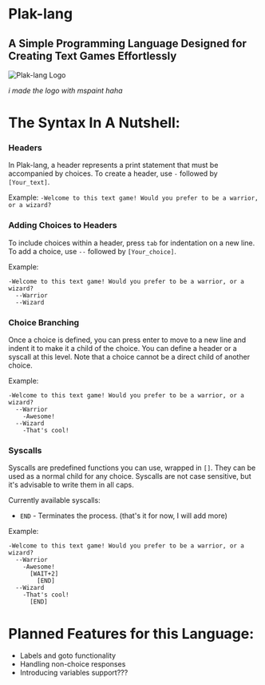 # Plak-lang
## A Simple Programming Language Designed for Creating Text Games Effortlessly

![Plak-lang Logo](https://github.com/SuperTavor/G-lang/assets/111663937/89333559-7c5e-4f93-829f-077d1cd30a6b)

*i made the logo with mspaint haha*

# The Syntax In A Nutshell:
### Headers
In Plak-lang, a header represents a print statement that must be accompanied by choices.
To create a header, use `-` followed by `[Your_text]`.

Example:
```-Welcome to this text game! Would you prefer to be a warrior, or a wizard?```

### Adding Choices to Headers
To include choices within a header, press `tab` for indentation on a new line.
To add a choice, use `--` followed by `[Your_choice]`.

Example:
```
-Welcome to this text game! Would you prefer to be a warrior, or a wizard?
  --Warrior
  --Wizard
```

### Choice Branching
Once a choice is defined, you can press enter to move to a new line and indent it to make it a child of the choice.
You can define a header or a syscall at this level. Note that a choice cannot be a direct child of another choice.

Example:
```
-Welcome to this text game! Would you prefer to be a warrior, or a wizard?
  --Warrior
    -Awesome!
  --Wizard
    -That's cool!
```

### Syscalls
Syscalls are predefined functions you can use, wrapped in `[]`. They can be used as a normal child for any choice. Syscalls are not case sensitive, but it's advisable to write them in all caps.

Currently available syscalls:
- `END` - Terminates the process.
(that's it for now, I will add more)

Example:
```
-Welcome to this text game! Would you prefer to be a warrior, or a wizard?
  --Warrior
    -Awesome!
      [WAIT+2]
        [END]
  --Wizard
    -That's cool!
      [END]
```

# Planned Features for this Language:
- Labels and goto functionality
- Handling non-choice responses
- Introducing variables support???
